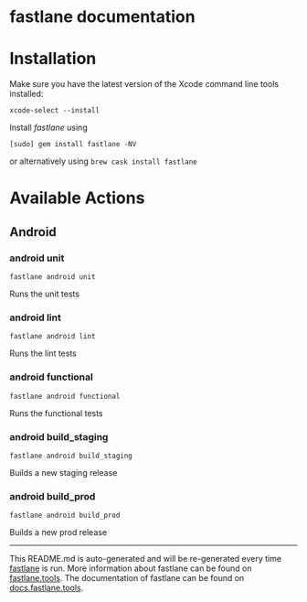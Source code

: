 fastlane documentation
================
# Installation

Make sure you have the latest version of the Xcode command line tools installed:

```
xcode-select --install
```

Install _fastlane_ using
```
[sudo] gem install fastlane -NV
```
or alternatively using `brew cask install fastlane`

# Available Actions
## Android
### android unit
```
fastlane android unit
```
Runs the unit tests
### android lint
```
fastlane android lint
```
Runs the lint tests
### android functional
```
fastlane android functional
```
Runs the functional tests
### android build_staging
```
fastlane android build_staging
```
Builds a new staging release
### android build_prod
```
fastlane android build_prod
```
Builds a new prod release

----

This README.md is auto-generated and will be re-generated every time [fastlane](https://fastlane.tools) is run.
More information about fastlane can be found on [fastlane.tools](https://fastlane.tools).
The documentation of fastlane can be found on [docs.fastlane.tools](https://docs.fastlane.tools).
